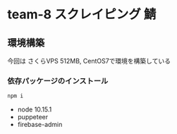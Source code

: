# team-8 スクレイピング 鯖

## 環境構築
今回は
さくらVPS 512MB, CentOS7で環境を構築している
### 依存パッケージのインストール

```bash
npm i
```

- node 10.15.1
- puppeteer 
- firebase-admin